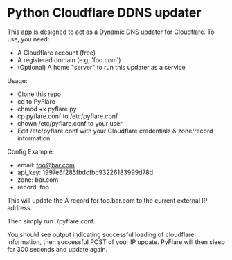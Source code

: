 Python Cloudflare DDNS updater
=======

This app is designed to act as a Dynamic DNS updater for Cloudflare. To use, you need:

* A Cloudflare account (free)
* A registered domain (e.g, 'foo.com')
* (Optional) A home "server" to run this updater as a service

Usage:

- Clone this repo
- cd to PyFlare
- chmod +x pyflare.py
- cp pyflare.conf to /etc/pyflare.conf
- chown /etc/pyflare.conf to your user
- Edit /etc/pyflare.conf with your Cloudflare credentials & zone/record information

Config Example:

- email: foo@bar.com
- api_key: 1997e6f285fbdcfbc93226183999d78d
- zone: bar.com
- record: foo

This will update the A record for foo.bar.com to the current external IP address.

Then simply run ./pyflare.conf.

You should see output indicating successful loading of cloudflare information, then successful POST of your IP update. PyFlare will then sleep for 300 seconds and update again.
